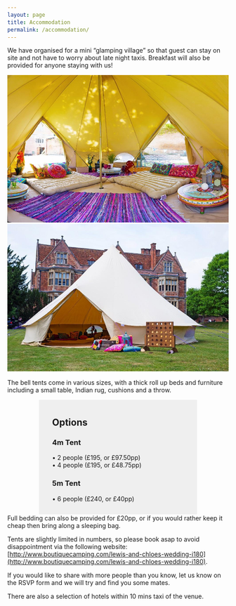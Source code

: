 ```yaml
---
layout: page
title: Accommodation
permalink: /accommodation/
---
```


We have organised for a mini “glamping village” so that guest can stay on site and not have to worry about late night taxis. Breakfast will also be provided for anyone staying with us!

<img src="/images/tent1.jpg"/>
<img src="/images/tent2.jpg"/>

The bell tents come in various sizes, with a thick roll up beds and furniture including a small table, Indian rug, cushions and a throw.

<center><div style="width: 320px; text-align:left; background-color:#EFEFEF; padding:10px; padding-left: 30px;">
<h2>Options</h2>
<h3>4m Tent</h3>
• 2 people (£195, or £97.50pp)<br>
• 4 people (£195, or £48.75pp)<br>
<h3>5m Tent</h3>
• 6 people (£240, or £40pp)<br><br>
</div>
</center>
Full bedding can also be provided for £20pp, or if you would rather keep it cheap then bring along a sleeping bag.

Tents are slightly limited in numbers, so please book asap to avoid disappointment via the following website: [http://www.boutiquecamping.com/lewis-and-chloes-wedding-i180](http://www.boutiquecamping.com/lewis-and-chloes-wedding-i180).

If you would like to share with more people than you know, let us know on the RSVP form and we will try and find you some mates.

There are also a selection of hotels within 10 mins taxi of the venue.

